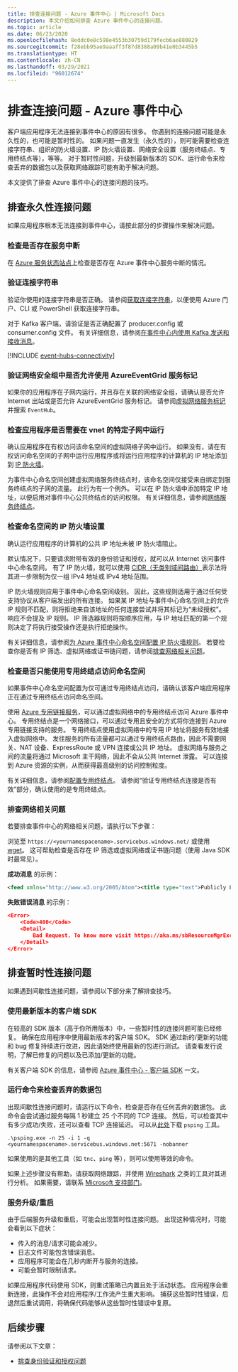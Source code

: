 ```yaml
---
title: 排查连接问题 - Azure 事件中心 | Microsoft Docs
description: 本文介绍如何排查 Azure 事件中心的连接问题。
ms.topic: article
ms.date: 06/23/2020
ms.openlocfilehash: 8eddc0e8c598e4553b30759d179fecb6ae880829
ms.sourcegitcommit: f28ebb95ae9aaaff3f87d8388a09b41e0b3445b5
ms.translationtype: HT
ms.contentlocale: zh-CN
ms.lasthandoff: 03/29/2021
ms.locfileid: "96012674"
---
```

# <a name="troubleshoot-connectivity-issues---azure-event-hubs"></a>排查连接问题 - Azure 事件中心
客户端应用程序无法连接到事件中心的原因有很多。 你遇到的连接问题可能是永久性的，也可能是暂时性的。 如果问题一直发生（永久性的），则可能需要检查连接字符串、组织的防火墙设置、IP 防火墙设置、网络安全设置（服务终结点、专用终结点等），等等。 对于暂时性问题，升级到最新版本的 SDK、运行命令来检查丢弃的数据包以及获取网络跟踪可能有助于解决问题。 

本文提供了排查 Azure 事件中心的连接问题的技巧。 

## <a name="troubleshoot-permanent-connectivity-issues"></a>排查永久性连接问题
如果应用程序根本无法连接到事件中心，请按此部分的步骤操作来解决问题。 

### <a name="check-if-there-is-a-service-outage"></a>检查是否存在服务中断
在 [Azure 服务状态站点](https://azure.microsoft.com/status/)上检查是否存在 Azure 事件中心服务中断的情况。

### <a name="verify-the-connection-string"></a>验证连接字符串 
验证你使用的连接字符串是否正确。 请参阅[获取连接字符串](event-hubs-get-connection-string.md)，以便使用 Azure 门户、CLI 或 PowerShell 获取连接字符串。 

对于 Kafka 客户端，请验证是否正确配置了 producer.config 或 consumer.config 文件。 有关详细信息，请参阅[在事件中心内使用 Kafka 发送和接收消息](event-hubs-quickstart-kafka-enabled-event-hubs.md#send-and-receive-messages-with-kafka-in-event-hubs)。

[!INCLUDE [event-hubs-connectivity](../../includes/event-hubs-connectivity.md)]

### <a name="verify-that-azureeventgrid-service-tag-is-allowed-in-your-network-security-groups"></a>验证网络安全组中是否允许使用 AzureEventGrid 服务标记
如果你的应用程序在子网内运行，并且存在关联的网络安全组，请确认是否允许 Internet 出站或是否允许 AzureEventGrid 服务标记。 请参阅[虚拟网络服务标记](../virtual-network/service-tags-overview.md)并搜索 `EventHub`。

### <a name="check-if-the-application-needs-to-be-running-in-a-specific-subnet-of-a-vnet"></a>检查应用程序是否需要在 vnet 的特定子网中运行
确认应用程序在有权访问该命名空间的虚拟网络子网中运行。 如果没有，请在有权访问命名空间的子网中运行应用程序或将运行应用程序的计算机的 IP 地址添加到 [IP 防火墙](event-hubs-ip-filtering.md)。 

为事件中心命名空间创建虚拟网络服务终结点时，该命名空间仅接受来自绑定到服务终结点的子网的流量。 此行为有一个例外。 可以在 IP 防火墙中添加特定 IP 地址，以便启用对事件中心公共终结点的访问权限。 有关详细信息，请参阅[网络服务终结点](event-hubs-service-endpoints.md)。

### <a name="check-the-ip-firewall-settings-for-your-namespace"></a>检查命名空间的 IP 防火墙设置
确认运行应用程序的计算机的公共 IP 地址未被 IP 防火墙阻止。  

默认情况下，只要请求附带有效的身份验证和授权，就可以从 Internet 访问事件中心命名空间。 有了 IP 防火墙，就可以使用 [CIDR（无类别域间路由）](https://en.wikipedia.org/wiki/Classless_Inter-Domain_Routing)表示法将其进一步限制为仅一组 IPv4 地址或 IPv4 地址范围。

IP 防火墙规则应用于事件中心命名空间级别。 因此，这些规则适用于通过任何受支持协议从客户端发出的所有连接。 如果某 IP 地址与事件中心命名空间上的允许 IP 规则不匹配，则将拒绝来自该地址的任何连接尝试并将其标记为“未经授权”。 响应不会提及 IP 规则。 IP 筛选器规则将按顺序应用，与 IP 地址匹配的第一个规则决定了将执行接受操作还是执行拒绝操作。

有关详细信息，请参阅[为 Azure 事件中心命名空间配置 IP 防火墙规则](event-hubs-ip-filtering.md)。 若要检查你是否有 IP 筛选、虚拟网络或证书链问题，请参阅[排查网络相关问题](#troubleshoot-network-related-issues)。

### <a name="check-if-the-namespace-can-be-accessed-using-only-a-private-endpoint"></a>检查是否只能使用专用终结点访问命名空间
如果事件中心命名空间配置为仅可通过专用终结点访问，请确认该客户端应用程序正在通过专用终结点访问命名空间。 

使用 [Azure 专用链接服务](../private-link/private-link-overview.md)，可以通过虚拟网络中的专用终结点访问 Azure 事件中心。 专用终结点是一个网络接口，可以通过专用且安全的方式将你连接到 Azure 专用链接支持的服务。 专用终结点使用虚拟网络中的专用 IP 地址将服务有效地接入虚拟网络中。 发往服务的所有流量都可以通过专用终结点路由，因此不需要网关、NAT 设备、ExpressRoute 或 VPN 连接或公共 IP 地址。 虚拟网络与服务之间的流量将通过 Microsoft 主干网络，因此不会从公共 Internet 泄露。 可以连接到 Azure 资源的实例，从而获得最高级别的访问控制粒度。

有关详细信息，请参阅[配置专用终结点](private-link-service.md)。 请参阅“验证专用终结点连接是否有效”部分，确认使用的是专用终结点。 

### <a name="troubleshoot-network-related-issues"></a>排查网络相关问题
若要排查事件中心的网络相关问题，请执行以下步骤： 

浏览至 `https://<yournamespacename>.servicebus.windows.net/` 或使用 [wget](https://www.gnu.org/software/wget/)。 这可帮助检查是否存在 IP 筛选或虚拟网络或证书链问题（使用 Java SDK 时最常见）。

**成功消息** 的示例：

```xml
<feed xmlns="http://www.w3.org/2005/Atom"><title type="text">Publicly Listed Services</title><subtitle type="text">This is the list of publicly-listed services currently available.</subtitle><id>uuid:27fcd1e2-3a99-44b1-8f1e-3e92b52f0171;id=30</id><updated>2019-12-27T13:11:47Z</updated><generator>Service Bus 1.1</generator></feed>
```

**失败错误消息** 的示例：

```json
<Error>
    <Code>400</Code>
    <Detail>
        Bad Request. To know more visit https://aka.ms/sbResourceMgrExceptions. . TrackingId:b786d4d1-cbaf-47a8-a3d1-be689cda2a98_G22, SystemTracker:NoSystemTracker, Timestamp:2019-12-27T13:12:40
    </Detail>
</Error>
```

## <a name="troubleshoot-transient-connectivity-issues"></a>排查暂时性连接问题
如果遇到间歇性连接问题，请参阅以下部分来了解排查技巧。 

### <a name="use-the-latest-version-of-the-client-sdk"></a>使用最新版本的客户端 SDK
在较高的 SDK 版本（高于你所用版本）中，一些暂时性的连接问题可能已经修复。 确保在应用程序中使用最新版本的客户端 SDK。 SDK 通过新的/更新的功能和 bug 修复持续进行改进，因此请始终使用最新的包进行测试。 请查看发行说明，了解已修复的问题以及已添加/更新的功能。 

有关客户端 SDK 的信息，请参阅 [Azure 事件中心 - 客户端 SDK](sdks.md) 一文。 

### <a name="run-the-command-to-check-dropped-packets"></a>运行命令来检查丢弃的数据包
出现间歇性连接问题时，请运行以下命令，检查是否存在任何丢弃的数据包。 此命令会尝试通过服务每隔 1 秒建立 25 个不同的 TCP 连接。 然后，可以检查其中有多少成功/失败，还可以查看 TCP 连接延迟。 可以从[此处](/sysinternals/downloads/psping)下载 `psping` 工具。

```shell
.\psping.exe -n 25 -i 1 -q <yournamespacename>.servicebus.windows.net:5671 -nobanner     
```
如果使用的是其他工具（如 `tnc`、`ping` 等），则可以使用等效的命令。 

如果上述步骤没有帮助，请获取网络跟踪，并使用 [Wireshark](https://www.wireshark.org/) 之类的工具对其进行分析。 如果需要，请联系 [Microsoft 支持部门](https://support.microsoft.com/)。 

### <a name="service-upgradesrestarts"></a>服务升级/重启
由于后端服务升级和重启，可能会出现暂时性连接问题。 出现这种情况时，可能会看到以下症状： 

- 传入的消息/请求可能会减少。
- 日志文件可能包含错误消息。
- 应用程序可能会在几秒内断开与服务的连接。
- 可能会暂时限制请求。

如果应用程序代码使用 SDK，则重试策略已内置且处于活动状态。 应用程序会重新连接，此操作不会对应用程序/工作流产生重大影响。 捕获这些暂时性错误，后退然后重试调用，将确保代码能够从这些暂时性错误中复原。

## <a name="next-steps"></a>后续步骤
请参阅以下文章：

* [排查身份验证和授权问题](troubleshoot-authentication-authorization.md)
